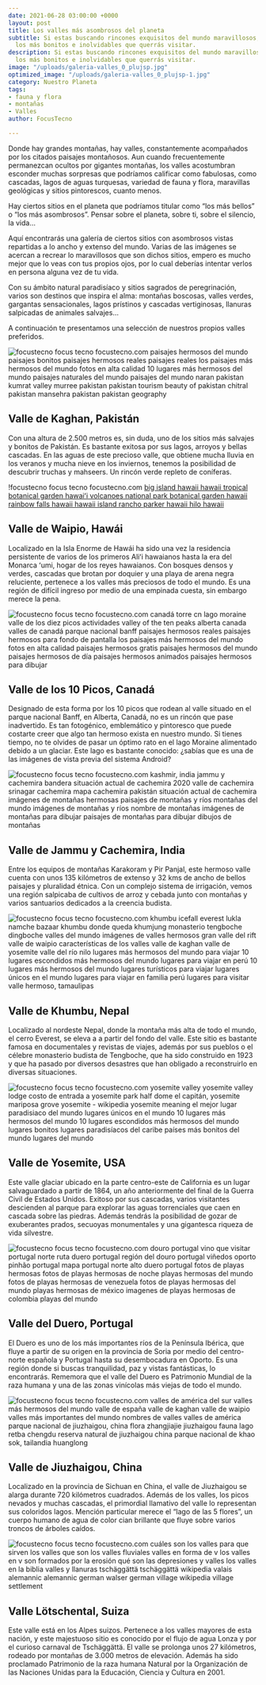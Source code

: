 ```yaml
---
date: 2021-06-28 03:00:00 +0000
layout: post
title: Los valles más asombrosos del planeta
subtitle: Si estas buscando rincones exquisitos del mundo maravillosos, te presentamos
  los más bonitos e inolvidables que querrás visitar.
description: Si estas buscando rincones exquisitos del mundo maravillosos, te presentamos
  los más bonitos e inolvidables que querrás visitar.
image: "/uploads/galeria-valles_0_plujsp.jpg"
optimized_image: "/uploads/galeria-valles_0_plujsp-1.jpg"
category: Nuestro Planeta
tags:
- fauna y flora
- montañas
- Valles
author: FocusTecno

---
```

Donde hay grandes montañas, hay valles, constantemente acompañados por los citados paisajes montañosos. Aun cuando frecuentemente permanezcan ocultos por gigantes montañas, los valles acostumbran esconder muchas sorpresas que podríamos calificar como fabulosas, como cascadas, lagos de aguas turquesas, variedad de fauna y flora, maravillas geológicas y sitios pintorescos, cuanto menos. 

Hay ciertos sitios en el planeta que podríamos titular como “los más bellos” o “los más asombrosos”. Pensar sobre el planeta, sobre ti, sobre el silencio, la vida... 

Aquí encontrarás una galería de ciertos sitios con asombrosos vistas repartidas a lo ancho y extenso del mundo. Varias de las imágenes se acercan a recrear lo maravillosos que son dichos sitios, empero es mucho mejor que lo veas con tus propios ojos, por lo cual deberías intentar verlos en persona alguna vez de tu vida. 

Con su ámbito natural paradisíaco y sitios sagrados de peregrinación, varios son destinos que inspira el alma: montañas boscosas, valles verdes, gargantas sensacionales, lagos prístinos y cascadas vertiginosas, llanuras salpicadas de animales salvajes... 

A continuación te presentamos una selección de nuestros propios valles preferidos.

![focustecno focus tecno focustecno.com paisajes hermosos del mundo paisajes bonitos paisajes hermosos reales paisajes reales los paisajes más hermosos del mundo fotos en alta calidad 10 lugares más hermosos del mundo paisajes naturales del mundo paisajes del mundo naran pakistan kumrat valley murree pakistan pakistan tourism beauty of pakistan chitral pakistan mansehra pakistan pakistan geography](/uploads/valle-kaghan_l7b9gq.jpg)

## Valle de Kaghan, Pakistán

Con una altura de 2.500 metros es, sin duda, uno de los sitios más salvajes y bonitos de Pakistán. Es bastante exitosa por sus lagos, arroyos y bellas cascadas. En las aguas de este precioso valle, que obtiene mucha lluvia en los veranos y mucha nieve en los inviernos, tenemos la posibilidad de descubrir truchas y mahseers. Un rincón verde repleto de coníferas.

!focustecno focus tecno focustecno.com [big island hawaii hawaii tropical botanical garden hawaiʻi volcanoes national park botanical garden hawaii rainbow falls hawaii hawaii island rancho parker hawaii hilo hawaii](/uploads/valle-waipio_b7ddsf.jpg)

## Valle de Waipio, Hawái

Localizado en la Isla Enorme de Hawái ha sido una vez la residencia persistente de varios de los primeros Aliʻi hawaianos hasta la era del Monarca ʻumi, hogar de los reyes hawaianos. Con bosques densos y verdes, cascadas que brotan por doquier y una playa de arena negra reluciente, pertenece a los valles más preciosos de todo el mundo. Es una región de difícil ingreso por medio de una empinada cuesta, sin embargo merece la pena.

![focustecno focus tecno focustecno.com canadá torre cn lago moraine valle de los diez picos actividades valley of the ten peaks alberta canada valles de canadá parque nacional banff  paisajes hermosos reales paisajes hermosos para fondo de pantalla los paisajes más hermosos del mundo fotos en alta calidad paisajes hermosos gratis paisajes hermosos del mundo paisajes hermosos de día paisajes hermosos animados paisajes hermosos para dibujar](/uploads/valle-diez-picos_j5ftib.jpg)

## Valle de los 10 Picos, Canadá

 Designado de esta forma por los 10 picos que rodean al valle situado en el parque nacional Banff, en Alberta, Canadá, no es un rincón que pase inadvertido. Es tan fotogénico, emblemático y pintoresco que puede costarte creer que algo tan hermoso exista en nuestro mundo. Si tienes tiempo, no te olvides de pasar un óptimo rato en el lago Moraine alimentado debido a un glaciar. Este lago es bastante conocido: ¿sabías que es una de las imágenes de vista previa del sistema Android?

![focustecno focus tecno focustecno.com kashmir, india jammu y cachemira bandera situación actual de cachemira 2020 valle de cachemira srinagar cachemira mapa cachemira pakistán situación actual de cachemira imágenes de montañas hermosas paisajes de montañas y ríos montañas del mundo imágenes de montañas y ríos nombre de montañas imágenes de montañas para dibujar paisajes de montañas para dibujar dibujos de montañas](/uploads/valle-jammu_whjzmk.jpg)

## Valle de Jammu y Cachemira, India

Entre los equipos de montañas Karakoram y Pir Panjal, este hermoso valle cuenta con unos 135 kilómetros de extenso y 32 kms de ancho de bellos paisajes y pluralidad étnica. Con un complejo sistema de irrigación, vemos una región salpicaba de cultivos de arroz y cebada junto con montañas y varios santuarios dedicados a la creencia budista.

![focustecno focus tecno focustecno.com khumbu icefall everest lukla namche bazaar khumbu donde queda khumjung monasterio tengboche dingboche  valles del mundo imágenes de valles hermosos gran valle del rift valle de waipio características de los valles valle de kaghan valle de yosemite valle del río nilo  lugares más hermosos del mundo para viajar 10 lugares escondidos más hermosos del mundo lugares para viajar en perú 10 lugares más hermosos del mundo lugares turísticos para viajar lugares únicos en el mundo lugares para viajar en familia perú lugares para visitar valle hermoso, tamaulipas](/uploads/valle-khumbu_gf0dno.jpg)

## Valle de Khumbu, Nepal

Localizado al nordeste Nepal, donde la montaña más alta de todo el mundo, el cerro Everest, se eleva a a partir del fondo del valle. Este sitio es bastante famosa en documentales y revistas de viajes, además por sus pueblos o el célebre monasterio budista de Tengboche, que ha sido construido en 1923 y que ha pasado por diversos desastres que han obligado a reconstruirlo en diversas situaciones.

![focustecno focus tecno focustecno.com yosemite valley yosemite valley lodge costo de entrada a yosemite park half dome el capitán, yosemite mariposa grove yosemite - wikipedia yosemite meaning  el mejor lugar paradisiaco del mundo lugares únicos en el mundo 10 lugares más hermosos del mundo 10 lugares escondidos más hermosos del mundo lugares bonitos lugares paradisíacos del caribe países más bonitos del mundo lugares del mundo](/uploads/valle-yosemite_biydgf.jpg)

## Valle de Yosemite, USA

Este valle glaciar ubicado en la parte centro-este de California es un lugar salvaguardado a partir de 1864, un año anteriormente del final de la Guerra Civil de Estados Unidos. Exitoso por sus cascadas, varios visitantes descienden al parque para explorar las aguas torrenciales que caen en cascada sobre las piedras. Además tendrás la posibilidad de gozar de exuberantes prados, secuoyas monumentales y una gigantesca riqueza de vida silvestre.

![focustecno focus tecno focustecno.com douro portugal vino que visitar portugal norte ruta duero portugal región del douro portugal viñedos oporto pinhão portugal mapa portugal norte alto duero portugal  fotos de playas hermosas fotos de playas hermosas de noche playas hermosas del mundo fotos de playas hermosas de venezuela fotos de playas hermosas del mundo playas hermosas de méxico imagenes de playas hermosas de colombia playas del mundo](/uploads/valle-duero_xmbsh8.jpg)

## Valle del Duero, Portugal

El Duero es uno de los más importantes ríos de la Península Ibérica, que fluye a partir de su origen en la provincia de Soria por medio del centro-norte española y Portugal hasta su desembocadura en Oporto. Es una región donde si buscas tranquilidad, paz y vistas fantásticas, lo encontrarás. Rememora que el valle del Duero es Patrimonio Mundial de la raza humana y una de las zonas vinícolas más viejas de todo el mundo.

![focustecno focus tecno focustecno.com valles de américa del sur valles más hermosos del mundo valle de españa valle de kaghan valle de waipio valles más importantes del mundo nombres de valles valles de américa parque nacional de jiuzhaigou, china flora zhangjiajie jiuzhaigou fauna lago retba chengdu reserva natural de jiuzhaigou china parque nacional de khao sok, tailandia huanglong](/uploads/valle-jiuzhaigou_qmq7hp.jpg)

## Valle de Jiuzhaigou, China

Localizado en la provincia de Sichuan en China, el valle de Jiuzhaigou se alarga durante 720 kilómetros cuadrados. Además de los valles, los picos nevados y muchas cascadas, el primordial llamativo del valle lo representan sus coloridos lagos. Mención particular merece el “lago de las 5 flores”, un cuerpo humano de agua de color cian brillante que fluye sobre varios troncos de árboles caídos.

![focustecno focus tecno focustecno.com cuáles son los valles para que sirven los valles que son los valles fluviales valles en forma de v los valles en v son formados por la erosión qué son las depresiones y valles los valles en la biblia valles y llanuras tschäggättä tschäggättä wikipedia valais alemannic alemannic german walser german village wikipedia village settlement](/uploads/valle-lotschental_dygpou.jpg)

## Valle Lötschental, Suiza

Este valle está en los Alpes suizos. Pertenece a los valles mayores de esta nación, y este majestuoso sitio es conocido por el flujo de agua Lonza y por el curioso carnaval de Tschäggättä. El valle se prolonga unos 27 kilómetros, rodeado por montañas de 3.000 metros de elevación. Además ha sido proclamado Patrimonio de la raza humana Natural por la Organización de las Naciones Unidas para la Educación, Ciencia y Cultura en 2001.
